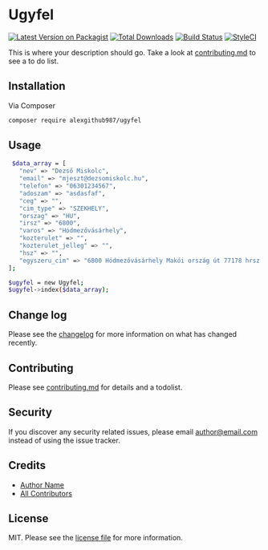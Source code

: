 # Ugyfel

[![Latest Version on Packagist][ico-version]][link-packagist]
[![Total Downloads][ico-downloads]][link-downloads]
[![Build Status][ico-travis]][link-travis]
[![StyleCI][ico-styleci]][link-styleci]

This is where your description should go. Take a look at [contributing.md](contributing.md) to see a to do list.

## Installation

Via Composer

```bash
composer require alexgithub987/ugyfel
```

## Usage

```bash
 $data_array = [
   "nev" => "Dezső Miskolc", 
   "email" => "mjeszt@dezsomiskolc.hu", 
   "telefon" => "06301234567", 
   "adoszam" => "asdasfaf", 
   "ceg" => "", 
   "cim_type" => "SZEKHELY", 
   "orszag" => "HU", 
   "irsz" => "6800", 
   "varos" => "Hódmezővásárhely", 
   "kozterulet" => "", 
   "kozterulet_jelleg" => "", 
   "hsz" => "", 
   "egyszeru_cim" => "6800 Hódmezővásárhely Makói ország út 77178 hrsz." 
]; 

$ugyfel = new Ugyfel;
$ugyfel->index($data_array);
```

## Change log

Please see the [changelog](changelog.md) for more information on what has changed recently.


## Contributing

Please see [contributing.md](contributing.md) for details and a todolist.

## Security

If you discover any security related issues, please email author@email.com instead of using the issue tracker.

## Credits

- [Author Name][link-author]
- [All Contributors][link-contributors]

## License

MIT. Please see the [license file](license.md) for more information.

[ico-version]: https://img.shields.io/packagist/v/alexgithub987/ugyfel.svg?style=flat-square
[ico-downloads]: https://img.shields.io/packagist/dt/alexgithub987/ugyfel.svg?style=flat-square
[ico-travis]: https://img.shields.io/travis/alexgithub987/ugyfel/master.svg?style=flat-square
[ico-styleci]: https://styleci.io/repos/12345678/shield

[link-packagist]: https://packagist.org/packages/alexgithub987/ugyfel
[link-downloads]: https://packagist.org/packages/alexgithub987/ugyfel
[link-travis]: https://travis-ci.org/alexgithub987/ugyfel
[link-styleci]: https://styleci.io/repos/12345678
[link-author]: https://github.com/alexgithub987
[link-contributors]: ../../contributors
